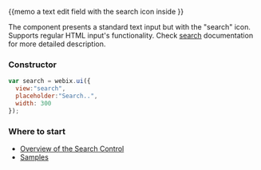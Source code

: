 
{{memo a text edit field with the search icon inside }}

The component presents a standard text input but with the "search" icon. Supports regular HTML input's functionality. Check [search](desktop/search.md) documentation for more detailed description.

### Constructor

~~~js
var search = webix.ui({
  view:"search", 
  placeholder:"Search..", 
  width: 300
});
~~~

### Where to start

- [Overview of the Search Control](desktop/search.md)
- [Samples](http://docs.webix.com/samples/13_form/01_controls/17_search.html)
